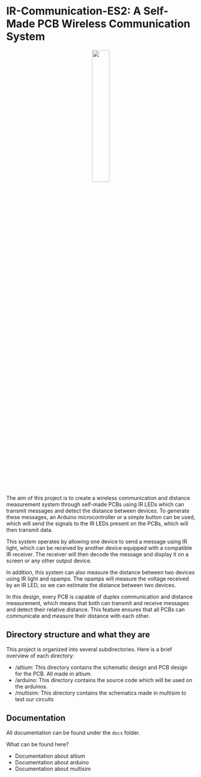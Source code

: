 # IR-Communication-ES2: A Self-Made PCB Wireless Communication System
<p align="center"><img src="https://user-images.githubusercontent.com/94362354/219086257-167bd306-9224-439a-ba16-726475401407.png"  width="30%"></p>

The aim of this project is to create a wireless communication and distance measurement system through self-made PCBs using IR LEDs which can transmit messages and detect the distance between devices. To generate these messages, an Arduino microcontroller or a simple button can be used, which will send the signals to the IR LEDs present on the PCBs, which will then transmit data.

This system operates by allowing one device to send a message using IR light, which can be received by another device equipped with a compatible IR receiver. The receiver will then decode the message and display it on a screen or any other output device.

In addition, this system can also measure the distance between two devices using IR light and opamps. The opamps will measure the voltage received by an IR LED, so we can estimate the distance between two devices.

In this design, every PCB is capable of duplex communication and distance measurement, which means that both can transmit and receive messages and detect their relative distance. This feature ensures that all PCBs can communicate and measure their distance with each other.

## Directory structure and what they are
This project is organized into several subdirectories. Here is a brief overview of each directory:
- /altium: This directory contains the schematic design and PCB design for the PCB. All made in altium.
- /arduino: This directory contains the source code which will be used on the arduinos.
- /multisim: This directory contains the schematics made in multisim to test our circuits

## Documentation

All documentation can be found under the `docs` folder.

What can be found here?

- Documentation about altium
- Documentation about arduino
- Documentation about multisim
